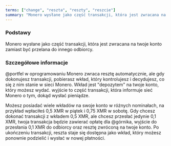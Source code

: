 ```yaml
---
terms: ["change", "reszta", "reszty", "reszcie"]
summary: "Monero wysłane jako część transakcji, która jest zwracana na twoje konto zamiast być przelana do innego odbiorcy."
---
```


### Podstawy

Monero wysłane jako część transakcji, która jest zwracana na twoje konto zamiast być przelana do innego odbiorcy.

### Szczegółowe informacje

@portfel w oprogramowaniu Monero zwraca resztę automatycznie, ale gdy dokonujesz transakcji, pobierasz wkład, który kontrolujesz i decydujesz, co się z nim stanie w sieci Monero. Wkład jest "depozytem" na twoje konto, który możesz wydać. wyjście to część transakcji, która informuje sieć Monero o tym, dokąd wysłać pieniądze.

Możesz posiadać wiele wkładów na swoje konto w różnych nominałach, na przykład wpłaciłeś 0,5 XMR w piątek i 0,75 XMR w sobotę. Gdy chcesz dokonać transakcji z wkładem 0,5 XMR, ale chcesz przesłać jedynie 0,1 XMR, twoja transakcja będzie zawierać opłatę dla @górnika, wyjście do przesłania 0,1 XMR do odbiorcy oraz resztę zwróconą na twoje konto. Po ukończeniu transakcji, reszta staje się dostępna jako wkład, który możesz ponownie podzielić i wysłać w nowej płatności.
